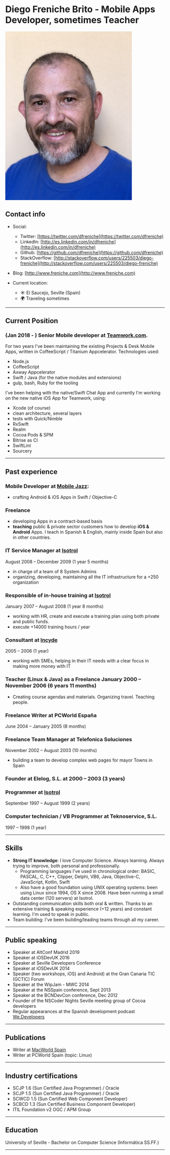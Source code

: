 # Diego Freniche Brito - Mobile Apps Developer, sometimes Teacher

![](difb.jpg)

## Contact info

- Social:
	- Twitter: [https://twitter.com/dfreniche](https://twitter.com/dfreniche)
	- LinkedIn: [http://es.linkedin.com/in/dfreniche](http://es.linkedin.com/in/dfreniche)
	- Github: [https://github.com/dfreniche](https://github.com/dfreniche)
	- StackOverflow: [http://stackoverflow.com/users/225503/diego-freniche](http://stackoverflow.com/users/225503/diego-freniche)

- Blog: [http://www.freniche.com](http://www.freniche.com)

- Current location: 
	- ☀️ El Saucejo, Seville (Spain)
	- 🌍 Traveling sometimes

---

## Current Position

### (Jan 2018 - ) __Senior Mobile developer at [Teamwork.com](https://www.teamwork.com)__. 

For two years I've been maintaining the existing Projects & Desk Mobile Apps, written in CoffeeScript / Titanium Appcelerator. Technologies used: 

- Node.js
- CoffeeScript
- Axway Appcelerator
- Swift / Java (for the native modules and extensions)
- gulp, bash, Ruby for the tooling

I've been helping with the native/Swift Chat App and currently I'm working on the new native iOS App for Teamwork, using:

- Xcode (of course)
- clean architecture, several layers
- tests with Quick/Nimble
- RxSwift
- Realm
- Cocoa Pods & SPM
- Bitrise as CI
- SwiftLint
- Sourcery 

---

## Past experience

### Mobile Developer at [Mobile Jazz](http://www.mobilejazz.com):
	
- crafting Android & iOS Apps in Swift / Objective-C

### Freelance

- developing Apps in a contract-based basis 
- __teaching__ public & private sector customers how to develop __iOS & Android__ Apps. I teach in Spanish & English, mainly inside Spain but also in other countries.
    
### IT Service Manager at [Isotrol](https://www.isotrol.com)

August 2008 – December 2009 (1 year 5 months)

- in charge of a team of 8 System Admins
- organizing, developing, maintaining all the IT infrastructure for a +250 organization

### Responsible of in-house training at [Isotrol](https://www.isotrol.com)
January 2007 – August 2008 (1 year 8 months)

- working with HR, create and execute a training plan using both private and public funds.
- execute +14000 training hours / year

### Consultant at [Incyde](http://www.incyde.org)
2005 – 2006 (1 year)

- working with SMEs, helping in their IT needs with a clear focus in making more money with IT

### Teacher (Linux & Java) as a Freelance January 2000 – November 2006 (6 years 11 months)

- Creating course agendas and materials. Organizing travel. Teaching people.

### Freelance Writer at PCWorld España
June 2004 – January 2005 (8 months)

### Freelance Team Manager at Telefonica Soluciones
November 2002 – August 2003 (10 months)

- building a team to develop complex web pages for mayor Towns in Spain

### Founder at Elelog, S.L. at 2000 – 2003 (3 years)

### Programmer at [Isotrol](https://www.isotrol.com)
September 1997 – August 1999 (2 years)

### Computer technician / VB Programmer at Teknoservice, S.L.
1997 – 1998 (1 year)

---

## Skills

- __Strong IT knowledge__: I love Computer Science. Always learning. Always trying to improve, both personal and professionally. 
	- Programming languages I've used in chronological order: BASIC, PASCAL, C, C++, Clipper, Delphi, VB6, Java, Objective-C, JavaScript, Kotlin, Swift
	- Also have a good foundation using UNIX operating systems: been using Linux since 1994, OS X since 2008. Have been running a small data center (120 servers) at Isotrol. 
- Outstanding communication skills both oral & written. Thanks to an extensive training & speaking experience (+12 years) and constant learning. I'm used to speak in public. 
- Team building: I've been building/leading teams through all my career.

---

## Public speaking

- Speaker at AltConf Madrid 2019
- Speaker at iOSDevUK 2016
- Speaker at Seville Developers Conference
- Speaker at iOSDevUK 2014
- Speaker (two workshops, iOS) and Android) at the Gran Canaria TIC (GCTIC) Forum
- Speaker at the WipJam - MWC 2014
- Speaker at the NSSpain conference, Sept 2013
- Speaker at the BCNDevCon conference, Dec 2012
- Founder of the NSCoder Nights Seville meeting group of Cocoa developers
- Regular appearances at the Spanish development podcast [We.Developers](http://wedevelopers.com)

---

## Publications

- Writer at [MacWorld Spain](http://dialnet.unirioja.es/servlet/autor?codigo=889530)
- Writer at PCWorld Spain (topic: Linux)

---

## Industry certifications

- SCJP 1.6 (Sun Certified Java Programmer) / Oracle
- SCJP 1.5 (Sun Certified Java Programmer) / Oracle
- SCWCD 1.5 (Sun Certified Web Component Developer) 
- SCBCD 1.3 (Sun Certified Business Component Developer) 
- ITIL Foundation v2 OGC / APM Group

---

## Education

University of Seville - Bachelor on Computer Science (Informática SS.FF.)

---
